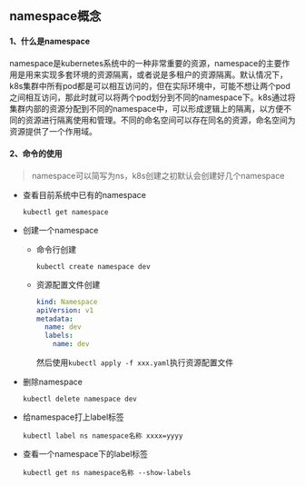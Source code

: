## namespace概念



#### 1、什么是namespace

namespace是kubernetes系统中的一种非常重要的资源，namespace的主要作用是用来实现多套环境的资源隔离，或者说是多租户的资源隔离。默认情况下，k8s集群中所有pod都是可以相互访问的，但在实际环境中，可能不想让两个pod之间相互访问，那此时就可以将两个pod划分到不同的namespace下。k8s通过将集群内部的资源分配到不同的namespace中，可以形成逻辑上的隔离，以方便不同的资源进行隔离使用和管理。不同的命名空间可以存在同名的资源，命名空间为资源提供了一个作用域。





#### 2、命令的使用

> namespace可以简写为ns，k8s创建之初默认会创建好几个namespace

- 查看目前系统中已有的namespace

  ```shell
  kubectl get namespace
  ```

  

- 创建一个namespace

  - 命令行创建

    ```shell
    kubectl create namespace dev
    ```

  - 资源配置文件创建

    ```yaml
    kind: Namespace
    apiVersion: v1
    metadata:
      name: dev
      labels:
        name: dev
    ```

    然后使用`kubectl apply -f xxx.yaml`执行资源配置文件



- 删除namespace

  ```shell
  kubectl delete namespace dev
  ```

- 给namespace打上label标签

  ```shell
  kubectl label ns namespace名称 xxxx=yyyy
  ```

- 查看一个namespace下的label标签

  ```shell
  kubectl get ns namespace名称 --show-labels
  ```

  